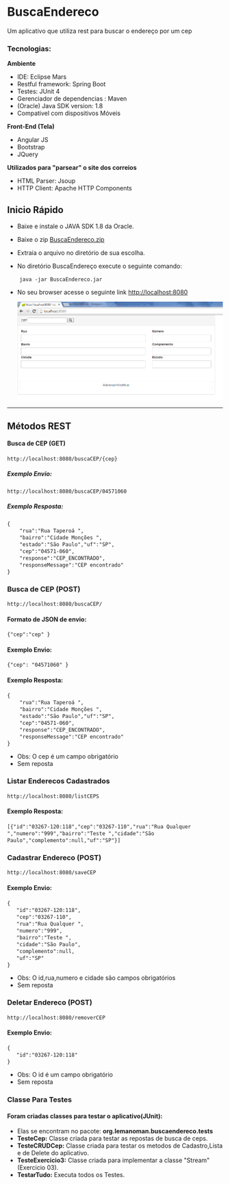 # BuscaEndereco #
Um aplicativo que utiliza rest para buscar o endereço por um cep

### Tecnologias:

<b>Ambiente</b>
- IDE: Eclipse Mars
- Restful framework: Spring Boot
- Testes: JUnit 4
- Gerenciador de dependencias : Maven
- (Oracle) Java SDK version: 1.8
- Compativel com dispositivos Móveis

<b>Front-End (Tela) </b>
- Angular JS 
- Bootstrap
- JQuery


<b>Utilizados para "parsear" o site dos correios</b>
- HTML Parser: Jsoup
- HTTP Client: Apache HTTP Components
  

## Inicio Rápido

- Baixe e instale o JAVA SDK 1.8 da Oracle.

- Baixe o zip [BuscaEndereco.zip](https://github.com/dofun12/BuscaEndereco/blob/master/BuscaEndereco.zip?raw=true)

- Extraia o arquivo no diretório de sua escolha.


- No diretório BuscaEndereço execute o seguinte comando:

```
	java -jar BuscaEndereco.jar
```	

- No seu browser acesse o seguinte link [http://localhost:8080](http://localhost:8080) 

  ![Alt text](https://github.com/dofun12/BuscaEndereco/raw/master/images/buscaendereco_homepage.PNG?raw=true "BuscaEndereco Home Page")

---

## Métodos REST

#### Busca de CEP (GET)
```
http://localhost:8080/buscaCEP/{cep}
```
##### Exemplo Envio: 
```
http://localhost:8080/buscaCEP/04571060
```
##### Exemplo Resposta: 
```
{
	"rua":"Rua Taperoá ",
	"bairro":"Cidade Monções ",
	"estado":"São Paulo","uf":"SP",
	"cep":"04571-060",
	"response":"CEP_ENCONTRADO",
	"responseMessage":"CEP encontrado"
}
```

### Busca de CEP (POST)
```
http://localhost:8080/buscaCEP/
```

#### Formato de JSON de envio: 
```
{"cep":"cep" }
```

#### Exemplo Envio:
```
{"cep": "04571060" }
```
#### Exemplo Resposta:
```
{
	"rua":"Rua Taperoá ",
	"bairro":"Cidade Monções ",
	"estado":"São Paulo","uf":"SP",
	"cep":"04571-060",
	"response":"CEP_ENCONTRADO",
	"responseMessage":"CEP encontrado"
}
```
- Obs: O cep é um campo obrigatório
- Sem reposta

### Listar Enderecos Cadastrados
```
http://localhost:8080/listCEPS
```
#### Exemplo Resposta:
```
[{"id":"03267-120:118","cep":"03267-110","rua":"Rua Qualquer ","numero":"999","bairro":"Teste ","cidade":"São Paulo","complemento":null,"uf":"SP"}]
```

### Cadastrar Endereco (POST)
```
http://localhost:8080/saveCEP
```
#### Exemplo Envio:
```
{  
   "id":"03267-120:118",
   "cep":"03267-110",
   "rua":"Rua Qualquer ",
   "numero":"999",
   "bairro":"Teste ",
   "cidade":"São Paulo",
   "complemento":null,
   "uf":"SP"
}
```
- Obs: O id,rua,numero e cidade são campos obrigatórios
- Sem reposta

### Deletar Endereco (POST)
```
http://localhost:8080/removerCEP
```
#### Exemplo Envio:
```
{  
   "id":"03267-120:118"
}
```
- Obs: O id é um campo obrigatório
- Sem reposta

### Classe Para Testes

#### Foram criadas classes para testar o aplicativo(JUnit):
- Elas se encontram no pacote: <b>org.lemanoman.buscaendereco.tests</b>
- <b>TesteCep:</b> Classe criada para testar as repostas de busca de ceps.
- <b>TesteCRUDCep:</b> Classe criada para testar os metodos de Cadastro,Lista e de Delete do aplicativo.
- <b>TesteExercicio3:</b> Classe criada para implementar a classe "Stream" (Exercicio 03).
- <b>TestarTudo:</b> Executa todos os Testes.





